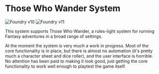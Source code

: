 # Those Who Wander System

![Foundry v10](https://img.shields.io/badge/foundry-v10-green)
![Foundry v11](https://img.shields.io/badge/foundry-v11-green)

This system supports Those Who Wander, a rules-light system for running Fantasy adventures in a broad range of settings.

At the moment the system is very much a work in progress. Most of the core functionality is in place, but there is almost no automation (it's pretty much a character sheet and dice roller), and the user interface is horrible. No attention has been paid to making it look good, just getting the core functionality to work well enough to playtest the game itself.

